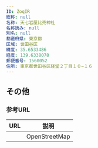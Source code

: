 ```yaml
---
ID: ZoqIR
総称: null
名称: 天七岩屋比売神社
名称読み: null
別名: null
都道府県: 東京都
区域: 世田谷区
緯度: 35.6533486
経度: 139.6338078
郵便番号: 1560052
住所: 東京都世田谷区経堂２丁目１０−１６
---
```


## その他

### 参考URL

| URL | 説明          |
| --- | ------------- |
|     | OpenStreetMap |
